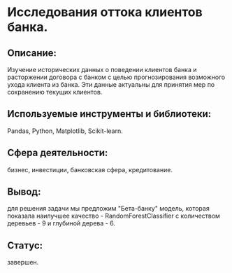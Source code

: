 # Исследования оттока клиентов банка.

## Описание:
Изучение исторических данных о поведении клиентов банка и расторжении договора с банком с целью прогнозирования возможного ухода клиента из банка. Эти данные актуальны для принятия мер по сохранению текущих клиентов.

## Используемые инструменты и библиотеки:
Pandas, Python, Matplotlib, Scikit-learn.

## Сфера деятельности:
бизнес, инвестиции, банковская сфера, кредитование.

## Вывод:
для решения задачи мы предложим "Бета-банку" модель, которая показала наилучшее качество - RandomForestClassifier с количеством деревьев - 9 и глубиной дерева - 6.

## Статус:
завершен.